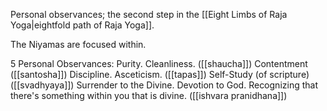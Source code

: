 Personal observances; the second step in the [[Eight Limbs of Raja Yoga|eightfold path of Raja Yoga]].

The Niyamas are focused within.

5 Personal Observances:
	Purity. Cleanliness. ([[shaucha]])
	Contentment ([[santosha]])
	Discipline. Asceticism. ([[tapas]])
	Self-Study (of scripture) ([[svadhyaya]])
	Surrender to the Divine. Devotion to God. Recognizing that there's something within you that is divine. ([[ishvara pranidhana]])